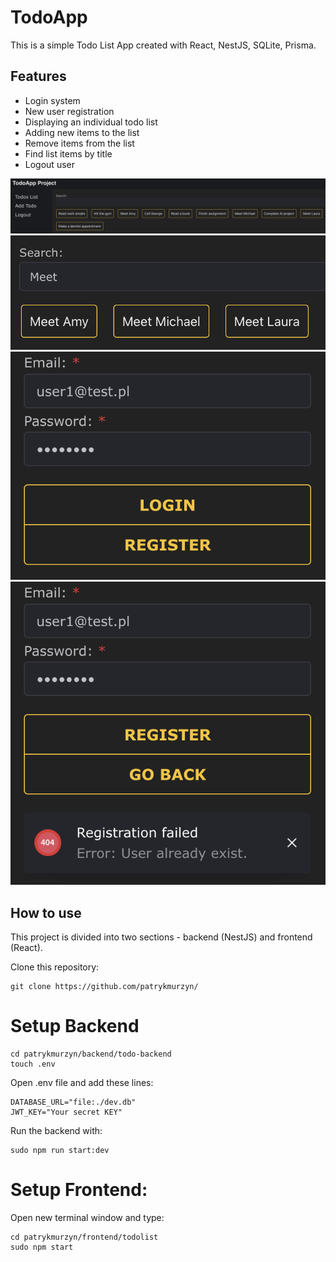 # TodoApp

This is a simple Todo List App created with React, NestJS, SQLite, Prisma.

## Features
- Login system
- New user registration
- Displaying an individual todo list
- Adding new items to the list
- Remove items from the list
- Find list items by title
- Logout user

![](./img/0.png)
![](./img/3.png)
![](./img/2.png)
![](./img/1.png)

## How to use

This project is divided into two sections - backend (NestJS) and frontend (React).

Clone this repository: 

```
git clone https://github.com/patrykmurzyn/
```

# Setup Backend

```
cd patrykmurzyn/backend/todo-backend
touch .env
```

Open .env file and add these lines:

```
DATABASE_URL="file:./dev.db"
JWT_KEY="Your secret KEY"
```

Run the backend with:

```
sudo npm run start:dev
```

# Setup Frontend:

Open new terminal window and type: 

```
cd patrykmurzyn/frontend/todolist
sudo npm start
```